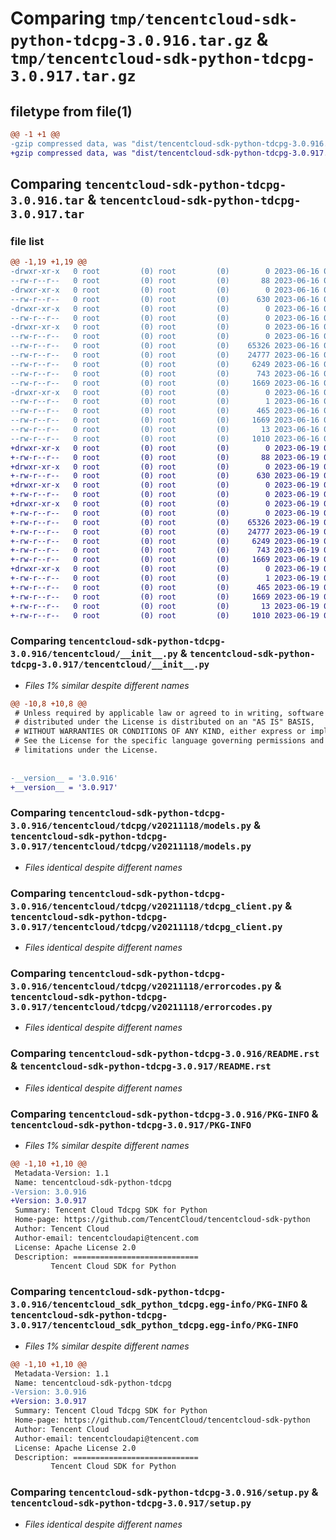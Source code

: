 # Comparing `tmp/tencentcloud-sdk-python-tdcpg-3.0.916.tar.gz` & `tmp/tencentcloud-sdk-python-tdcpg-3.0.917.tar.gz`

## filetype from file(1)

```diff
@@ -1 +1 @@
-gzip compressed data, was "dist/tencentcloud-sdk-python-tdcpg-3.0.916.tar", last modified: Fri Jun 16 00:42:25 2023, max compression
+gzip compressed data, was "dist/tencentcloud-sdk-python-tdcpg-3.0.917.tar", last modified: Mon Jun 19 00:34:15 2023, max compression
```

## Comparing `tencentcloud-sdk-python-tdcpg-3.0.916.tar` & `tencentcloud-sdk-python-tdcpg-3.0.917.tar`

### file list

```diff
@@ -1,19 +1,19 @@
-drwxr-xr-x   0 root         (0) root         (0)        0 2023-06-16 00:42:25.000000 tencentcloud-sdk-python-tdcpg-3.0.916/
--rw-r--r--   0 root         (0) root         (0)       88 2023-06-16 00:42:25.000000 tencentcloud-sdk-python-tdcpg-3.0.916/setup.cfg
-drwxr-xr-x   0 root         (0) root         (0)        0 2023-06-16 00:42:25.000000 tencentcloud-sdk-python-tdcpg-3.0.916/tencentcloud/
--rw-r--r--   0 root         (0) root         (0)      630 2023-06-16 00:42:25.000000 tencentcloud-sdk-python-tdcpg-3.0.916/tencentcloud/__init__.py
-drwxr-xr-x   0 root         (0) root         (0)        0 2023-06-16 00:42:25.000000 tencentcloud-sdk-python-tdcpg-3.0.916/tencentcloud/tdcpg/
--rw-r--r--   0 root         (0) root         (0)        0 2023-06-16 00:42:25.000000 tencentcloud-sdk-python-tdcpg-3.0.916/tencentcloud/tdcpg/__init__.py
-drwxr-xr-x   0 root         (0) root         (0)        0 2023-06-16 00:42:25.000000 tencentcloud-sdk-python-tdcpg-3.0.916/tencentcloud/tdcpg/v20211118/
--rw-r--r--   0 root         (0) root         (0)        0 2023-06-16 00:42:25.000000 tencentcloud-sdk-python-tdcpg-3.0.916/tencentcloud/tdcpg/v20211118/__init__.py
--rw-r--r--   0 root         (0) root         (0)    65326 2023-06-16 00:42:25.000000 tencentcloud-sdk-python-tdcpg-3.0.916/tencentcloud/tdcpg/v20211118/models.py
--rw-r--r--   0 root         (0) root         (0)    24777 2023-06-16 00:42:25.000000 tencentcloud-sdk-python-tdcpg-3.0.916/tencentcloud/tdcpg/v20211118/tdcpg_client.py
--rw-r--r--   0 root         (0) root         (0)     6249 2023-06-16 00:42:25.000000 tencentcloud-sdk-python-tdcpg-3.0.916/tencentcloud/tdcpg/v20211118/errorcodes.py
--rw-r--r--   0 root         (0) root         (0)      743 2023-06-16 00:42:25.000000 tencentcloud-sdk-python-tdcpg-3.0.916/README.rst
--rw-r--r--   0 root         (0) root         (0)     1669 2023-06-16 00:42:25.000000 tencentcloud-sdk-python-tdcpg-3.0.916/PKG-INFO
-drwxr-xr-x   0 root         (0) root         (0)        0 2023-06-16 00:42:25.000000 tencentcloud-sdk-python-tdcpg-3.0.916/tencentcloud_sdk_python_tdcpg.egg-info/
--rw-r--r--   0 root         (0) root         (0)        1 2023-06-16 00:42:25.000000 tencentcloud-sdk-python-tdcpg-3.0.916/tencentcloud_sdk_python_tdcpg.egg-info/dependency_links.txt
--rw-r--r--   0 root         (0) root         (0)      465 2023-06-16 00:42:25.000000 tencentcloud-sdk-python-tdcpg-3.0.916/tencentcloud_sdk_python_tdcpg.egg-info/SOURCES.txt
--rw-r--r--   0 root         (0) root         (0)     1669 2023-06-16 00:42:25.000000 tencentcloud-sdk-python-tdcpg-3.0.916/tencentcloud_sdk_python_tdcpg.egg-info/PKG-INFO
--rw-r--r--   0 root         (0) root         (0)       13 2023-06-16 00:42:25.000000 tencentcloud-sdk-python-tdcpg-3.0.916/tencentcloud_sdk_python_tdcpg.egg-info/top_level.txt
--rw-r--r--   0 root         (0) root         (0)     1010 2023-06-16 00:42:25.000000 tencentcloud-sdk-python-tdcpg-3.0.916/setup.py
+drwxr-xr-x   0 root         (0) root         (0)        0 2023-06-19 00:34:15.000000 tencentcloud-sdk-python-tdcpg-3.0.917/
+-rw-r--r--   0 root         (0) root         (0)       88 2023-06-19 00:34:15.000000 tencentcloud-sdk-python-tdcpg-3.0.917/setup.cfg
+drwxr-xr-x   0 root         (0) root         (0)        0 2023-06-19 00:34:15.000000 tencentcloud-sdk-python-tdcpg-3.0.917/tencentcloud/
+-rw-r--r--   0 root         (0) root         (0)      630 2023-06-19 00:34:15.000000 tencentcloud-sdk-python-tdcpg-3.0.917/tencentcloud/__init__.py
+drwxr-xr-x   0 root         (0) root         (0)        0 2023-06-19 00:34:15.000000 tencentcloud-sdk-python-tdcpg-3.0.917/tencentcloud/tdcpg/
+-rw-r--r--   0 root         (0) root         (0)        0 2023-06-19 00:34:15.000000 tencentcloud-sdk-python-tdcpg-3.0.917/tencentcloud/tdcpg/__init__.py
+drwxr-xr-x   0 root         (0) root         (0)        0 2023-06-19 00:34:15.000000 tencentcloud-sdk-python-tdcpg-3.0.917/tencentcloud/tdcpg/v20211118/
+-rw-r--r--   0 root         (0) root         (0)        0 2023-06-19 00:34:15.000000 tencentcloud-sdk-python-tdcpg-3.0.917/tencentcloud/tdcpg/v20211118/__init__.py
+-rw-r--r--   0 root         (0) root         (0)    65326 2023-06-19 00:34:15.000000 tencentcloud-sdk-python-tdcpg-3.0.917/tencentcloud/tdcpg/v20211118/models.py
+-rw-r--r--   0 root         (0) root         (0)    24777 2023-06-19 00:34:15.000000 tencentcloud-sdk-python-tdcpg-3.0.917/tencentcloud/tdcpg/v20211118/tdcpg_client.py
+-rw-r--r--   0 root         (0) root         (0)     6249 2023-06-19 00:34:15.000000 tencentcloud-sdk-python-tdcpg-3.0.917/tencentcloud/tdcpg/v20211118/errorcodes.py
+-rw-r--r--   0 root         (0) root         (0)      743 2023-06-19 00:34:15.000000 tencentcloud-sdk-python-tdcpg-3.0.917/README.rst
+-rw-r--r--   0 root         (0) root         (0)     1669 2023-06-19 00:34:15.000000 tencentcloud-sdk-python-tdcpg-3.0.917/PKG-INFO
+drwxr-xr-x   0 root         (0) root         (0)        0 2023-06-19 00:34:15.000000 tencentcloud-sdk-python-tdcpg-3.0.917/tencentcloud_sdk_python_tdcpg.egg-info/
+-rw-r--r--   0 root         (0) root         (0)        1 2023-06-19 00:34:15.000000 tencentcloud-sdk-python-tdcpg-3.0.917/tencentcloud_sdk_python_tdcpg.egg-info/dependency_links.txt
+-rw-r--r--   0 root         (0) root         (0)      465 2023-06-19 00:34:15.000000 tencentcloud-sdk-python-tdcpg-3.0.917/tencentcloud_sdk_python_tdcpg.egg-info/SOURCES.txt
+-rw-r--r--   0 root         (0) root         (0)     1669 2023-06-19 00:34:15.000000 tencentcloud-sdk-python-tdcpg-3.0.917/tencentcloud_sdk_python_tdcpg.egg-info/PKG-INFO
+-rw-r--r--   0 root         (0) root         (0)       13 2023-06-19 00:34:15.000000 tencentcloud-sdk-python-tdcpg-3.0.917/tencentcloud_sdk_python_tdcpg.egg-info/top_level.txt
+-rw-r--r--   0 root         (0) root         (0)     1010 2023-06-19 00:34:15.000000 tencentcloud-sdk-python-tdcpg-3.0.917/setup.py
```

### Comparing `tencentcloud-sdk-python-tdcpg-3.0.916/tencentcloud/__init__.py` & `tencentcloud-sdk-python-tdcpg-3.0.917/tencentcloud/__init__.py`

 * *Files 1% similar despite different names*

```diff
@@ -10,8 +10,8 @@
 # Unless required by applicable law or agreed to in writing, software
 # distributed under the License is distributed on an "AS IS" BASIS,
 # WITHOUT WARRANTIES OR CONDITIONS OF ANY KIND, either express or implied.
 # See the License for the specific language governing permissions and
 # limitations under the License.
 
 
-__version__ = '3.0.916'
+__version__ = '3.0.917'
```

### Comparing `tencentcloud-sdk-python-tdcpg-3.0.916/tencentcloud/tdcpg/v20211118/models.py` & `tencentcloud-sdk-python-tdcpg-3.0.917/tencentcloud/tdcpg/v20211118/models.py`

 * *Files identical despite different names*

### Comparing `tencentcloud-sdk-python-tdcpg-3.0.916/tencentcloud/tdcpg/v20211118/tdcpg_client.py` & `tencentcloud-sdk-python-tdcpg-3.0.917/tencentcloud/tdcpg/v20211118/tdcpg_client.py`

 * *Files identical despite different names*

### Comparing `tencentcloud-sdk-python-tdcpg-3.0.916/tencentcloud/tdcpg/v20211118/errorcodes.py` & `tencentcloud-sdk-python-tdcpg-3.0.917/tencentcloud/tdcpg/v20211118/errorcodes.py`

 * *Files identical despite different names*

### Comparing `tencentcloud-sdk-python-tdcpg-3.0.916/README.rst` & `tencentcloud-sdk-python-tdcpg-3.0.917/README.rst`

 * *Files identical despite different names*

### Comparing `tencentcloud-sdk-python-tdcpg-3.0.916/PKG-INFO` & `tencentcloud-sdk-python-tdcpg-3.0.917/PKG-INFO`

 * *Files 1% similar despite different names*

```diff
@@ -1,10 +1,10 @@
 Metadata-Version: 1.1
 Name: tencentcloud-sdk-python-tdcpg
-Version: 3.0.916
+Version: 3.0.917
 Summary: Tencent Cloud Tdcpg SDK for Python
 Home-page: https://github.com/TencentCloud/tencentcloud-sdk-python
 Author: Tencent Cloud
 Author-email: tencentcloudapi@tencent.com
 License: Apache License 2.0
 Description: ============================
         Tencent Cloud SDK for Python
```

### Comparing `tencentcloud-sdk-python-tdcpg-3.0.916/tencentcloud_sdk_python_tdcpg.egg-info/PKG-INFO` & `tencentcloud-sdk-python-tdcpg-3.0.917/tencentcloud_sdk_python_tdcpg.egg-info/PKG-INFO`

 * *Files 1% similar despite different names*

```diff
@@ -1,10 +1,10 @@
 Metadata-Version: 1.1
 Name: tencentcloud-sdk-python-tdcpg
-Version: 3.0.916
+Version: 3.0.917
 Summary: Tencent Cloud Tdcpg SDK for Python
 Home-page: https://github.com/TencentCloud/tencentcloud-sdk-python
 Author: Tencent Cloud
 Author-email: tencentcloudapi@tencent.com
 License: Apache License 2.0
 Description: ============================
         Tencent Cloud SDK for Python
```

### Comparing `tencentcloud-sdk-python-tdcpg-3.0.916/setup.py` & `tencentcloud-sdk-python-tdcpg-3.0.917/setup.py`

 * *Files identical despite different names*

